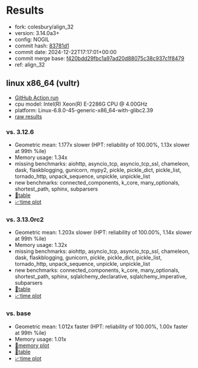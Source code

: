 # Results

- fork: colesbury/align_32
- version: 3.14.0a3+
- config: NOGIL
- commit hash: [83781d1](https://github.com/colesbury/cpython/commit/83781d1)
- commit date: 2024-12-22T17:17:01+00:00
- commit merge base: [f420bdd29fbc1a97ad20d88075c38c937c1f8479](https://github.com/python/cpython/commit/f420bdd29fbc1a97ad20d88075c38c937c1f8479)
- ref: align_32

## linux x86_64 (vultr)

- [GitHub Action run](https://github.com/facebookexperimental/free-threading-benchmarking/actions/runs/12456412425)
- cpu model: Intel(R) Xeon(R) E-2286G CPU @ 4.00GHz
- platform: Linux-6.8.0-45-generic-x86_64-with-glibc2.39
- [raw results](bm-20241222-vultr-x86_64-colesbury-align_32-3.14.0a3%2B-83781d1.json)

### vs. 3.12.6

- Geometric mean: 1.177x slower (HPT: reliability of 100.00%, 1.13x slower at 99th %ile)
- Memory usage: 1.34x
- missing benchmarks: aiohttp, asyncio_tcp, asyncio_tcp_ssl, chameleon, dask, flaskblogging, gunicorn, mypy2, pickle, pickle_dict, pickle_list, tornado_http, unpack_sequence, unpickle, unpickle_list
- new benchmarks: connected_components, k_core, many_optionals, shortest_path, sphinx, subparsers
- [📄table](bm-20241222-vultr-x86_64-colesbury-align_32-3.14.0a3%2B-83781d1-vs-3.12.6.md)
- [📈time plot](bm-20241222-vultr-x86_64-colesbury-align_32-3.14.0a3%2B-83781d1-vs-3.12.6.svg)

### vs. 3.13.0rc2

- Geometric mean: 1.203x slower (HPT: reliability of 100.00%, 1.14x slower at 99th %ile)
- Memory usage: 1.32x
- missing benchmarks: aiohttp, asyncio_tcp, asyncio_tcp_ssl, chameleon, dask, flaskblogging, gunicorn, pickle, pickle_dict, pickle_list, tornado_http, unpack_sequence, unpickle, unpickle_list
- new benchmarks: connected_components, k_core, many_optionals, shortest_path, sphinx, sqlalchemy_declarative, sqlalchemy_imperative, subparsers
- [📄table](bm-20241222-vultr-x86_64-colesbury-align_32-3.14.0a3%2B-83781d1-vs-3.13.0rc2.md)
- [📈time plot](bm-20241222-vultr-x86_64-colesbury-align_32-3.14.0a3%2B-83781d1-vs-3.13.0rc2.svg)

### vs. base

- Geometric mean: 1.012x faster (HPT: reliability of 100.00%, 1.00x faster at 99th %ile)
- Memory usage: 1.01x
- [🧠memory plot](bm-20241222-vultr-x86_64-colesbury-align_32-3.14.0a3%2B-83781d1-vs-base-mem.svg)
- [📄table](bm-20241222-vultr-x86_64-colesbury-align_32-3.14.0a3%2B-83781d1-vs-base.md)
- [📈time plot](bm-20241222-vultr-x86_64-colesbury-align_32-3.14.0a3%2B-83781d1-vs-base.svg)

